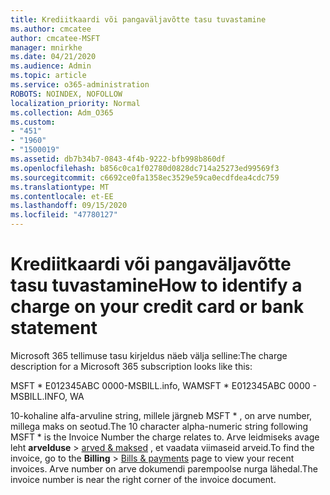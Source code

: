 ```yaml
---
title: Krediitkaardi või pangaväljavõtte tasu tuvastamine
ms.author: cmcatee
author: cmcatee-MSFT
manager: mnirkhe
ms.date: 04/21/2020
ms.audience: Admin
ms.topic: article
ms.service: o365-administration
ROBOTS: NOINDEX, NOFOLLOW
localization_priority: Normal
ms.collection: Adm_O365
ms.custom:
- "451"
- "1960"
- "1500019"
ms.assetid: db7b34b7-0843-4f4b-9222-bfb998b860df
ms.openlocfilehash: b856c0ca1f02780d0828dc714a25273ed99569f3
ms.sourcegitcommit: c6692ce0fa1358ec3529e59ca0ecdfdea4cdc759
ms.translationtype: MT
ms.contentlocale: et-EE
ms.lasthandoff: 09/15/2020
ms.locfileid: "47780127"
---
```

# <a name="how-to-identify-a-charge-on-your-credit-card-or-bank-statement"></a><span data-ttu-id="a8cdd-102">Krediitkaardi või pangaväljavõtte tasu tuvastamine</span><span class="sxs-lookup"><span data-stu-id="a8cdd-102">How to identify a charge on your credit card or bank statement</span></span>

<span data-ttu-id="a8cdd-103">Microsoft 365 tellimuse tasu kirjeldus näeb välja selline:</span><span class="sxs-lookup"><span data-stu-id="a8cdd-103">The charge description for a Microsoft 365 subscription looks like this:</span></span>
  
<span data-ttu-id="a8cdd-104">MSFT \* E012345ABC 0000-MSBILL.info, WA</span><span class="sxs-lookup"><span data-stu-id="a8cdd-104">MSFT \* E012345ABC 0000 - MSBILL.INFO, WA</span></span>
  
<span data-ttu-id="a8cdd-105">10-kohaline alfa-arvuline string, millele järgneb MSFT \* , on arve number, millega maks on seotud.</span><span class="sxs-lookup"><span data-stu-id="a8cdd-105">The 10 character alpha-numeric string following MSFT \* is the Invoice Number the charge relates to.</span></span> <span data-ttu-id="a8cdd-106">Arve leidmiseks avage leht **arvelduse** \> [arved & maksed](https://go.microsoft.com/fwlink/p/?linkid=848039) , et vaadata viimaseid arveid.</span><span class="sxs-lookup"><span data-stu-id="a8cdd-106">To find the invoice, go to the **Billing** \> [Bills & payments](https://go.microsoft.com/fwlink/p/?linkid=848039) page to view your recent invoices.</span></span> <span data-ttu-id="a8cdd-107">Arve number on arve dokumendi parempoolse nurga lähedal.</span><span class="sxs-lookup"><span data-stu-id="a8cdd-107">The invoice number is near the right corner of the invoice document.</span></span>